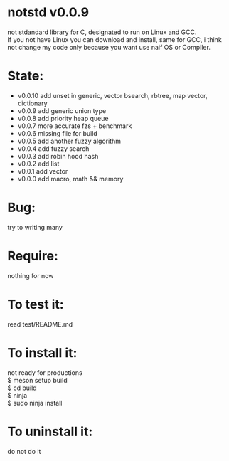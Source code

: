 notstd v0.0.9
====================
not stdandard library for C, designated to run on Linux and GCC.<Br>
If you not have Linux you can download and install, same for GCC, i think not change my code only because you want use naif OS or Compiler.

State:
======
* v0.0.10 add unset in generic, vector bsearch, rbtree, map vector, dictionary 
* v0.0.9  add generic union type
* v0.0.8  add priority heap queue
* v0.0.7  more accurate fzs + benchmark
* v0.0.6  missing file for build
* v0.0.5  add another fuzzy algorithm
* v0.0.4  add fuzzy search
* v0.0.3  add robin hood hash
* v0.0.2  add list
* v0.0.1  add vector
* v0.0.0  add macro, math && memory

Bug:
====
try to writing many

Require:
========
nothing for now

To test it:
==============
read test/README.md


To install it:
==============
not ready for productions<br>
$ meson setup build<br>
$ cd build<br>
$ ninja<br>
$ sudo ninja install<br>

To uninstall it:
==============
do not do it
